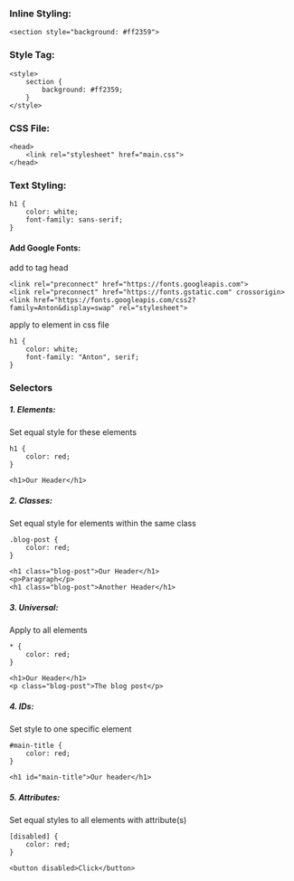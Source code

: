 ### Inline Styling:

```
<section style="background: #ff2359">
```

### Style Tag:

```
<style>
    section {
        background: #ff2359;
    }
</style>
```

### CSS File:

```
<head>
    <link rel="stylesheet" href="main.css">
</head>
```

### Text Styling:

```
h1 {
    color: white;
    font-family: sans-serif;
}
```

#### Add Google Fonts:

add to tag head

```
<link rel="preconnect" href="https://fonts.googleapis.com">
<link rel="preconnect" href="https://fonts.gstatic.com" crossorigin>
<link href="https://fonts.googleapis.com/css2?family=Anton&display=swap" rel="stylesheet">
```

apply to element in css file

```
h1 {
    color: white;
    font-family: "Anton", serif;
}
```

### Selectors

##### 1. Elements:

Set equal style for these elements

```
h1 {
    color: red;
}
```

```
<h1>Our Header</h1>
```

##### 2. Classes:

Set equal style for elements within the same class

```
.blog-post {
    color: red;
}
```

```
<h1 class="blog-post">Our Header</h1>
<p>Paragraph</p>
<h1 class="blog-post">Another Header</h1>
```

##### 3. Universal:

Apply to all elements

```
* {
    color: red;
}
```

```
<h1>Our Header</h1>
<p class="blog-post">The blog post</p>
```

##### 4. IDs:

Set style to one specific element

```
#main-title {
    color: red;
}
```

```
<h1 id="main-title">Our header</h1>
```

##### 5. Attributes:

Set equal styles to all elements with attribute(s)

```
[disabled] {
    color: red;
}
```

```
<button disabled>Click</button>
```
